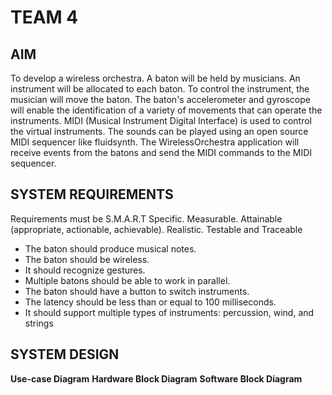 # TEAM 4 
## AIM
To develop a wireless orchestra. A baton will be held by musicians. An instrument will be allocated to each baton. To control the instrument, the musician will move the baton. The baton's accelerometer and gyroscope will enable the identification of a variety of movements that can operate the instruments. MIDI (Musical Instrument Digital Interface) is used to control the virtual instruments. The sounds can be played using an open source MIDI sequencer like fluidsynth. The WirelessOrchestra application will receive events from the batons and send the MIDI
commands to the MIDI sequencer.


## SYSTEM REQUIREMENTS
Requirements must be S.M.A.R.T Specific. Measurable. Attainable (appropriate, actionable, achievable). Realistic. Testable and Traceable
- The baton should produce musical notes.
- The baton should be wireless.
- It should recognize gestures.
- Multiple batons should be able to work in parallel.
- The baton should have a button to switch instruments.
- The latency should be less than or equal to 100 milliseconds.
- It should support multiple types of instruments: percussion, wind, and strings

## SYSTEM DESIGN
  **Use-case Diagram**
  **Hardware Block Diagram**
  **Software Block Diagram**
